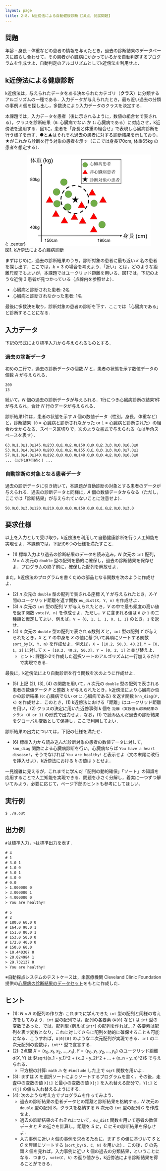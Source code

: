 ```yaml
---
layout: page
title: 2-8. k近傍法による自動健康診断【10点，発展問題】
---
```


<style type="text/css">
  .center {
    text-align: center;
  }
</style>

## 問題

年齢・身長・体重などの患者の情報を与えたとき，過去の診断結果のデータベースに照らし合わせて，その患者が心臓病にかかっているかを自動判定するプログラムを作成せよ．自動判定のアルゴリズムとしてk近傍法を利用せよ．


## k近傍法による健康診断

k近傍法は，与えられたデータをある決められたカテゴリ（**クラス**）に分類するアルゴリズムの一種である．入力データが与えられたとき，最も近い過去の分類の事例 $k$ 個を探し出し，多数決により入力データのクラスを決定する．

本課題では，入力データを患者（後に示されるように，数値の組合せで表される），クラスを診断結果（`0`: 心臓病でない か `1`: 心臓病である）に対応させ，k近傍法を適用する．図1に，患者を「身長と体重の組合せ」で表現し心臓病診断を行う様子を示す．●と▲はそれぞれ過去の患者に対する診断結果を示しており，★がこれから診断を行う対象の患者を示す（ここでは身長170cm, 体重65kg の患者を想定する）．

{: .center}
![](p28.png)
<br />図1. k近傍法による心臓病診断

まずはじめに，過去の診断結果のうち，診断対象の患者に最も近い $k$ 名の患者を探し出す．ここでは，$k=3$ の場合を考えよう．「近い」とは，どのような距離尺度でもよいが，本課題ではユークリッド距離を用いる．図1では，下記のような近傍 3 患者が見つかっている（点線内を参照せよ）．

- 心臓病と診断された患者: 2名
- 心臓病と診断されなかった患者: 1名

最後に多数決を取り，診断対象の患者の診断を下す．ここでは「心臓病である」と診断することになる．


## 入力データ

下記の形式により標準入力から与えられるものとする．


### 過去の診断データ

初めの二行で，過去の診断データの個数 $N$ と，患者の状態を示す数値データの個数 $A$ が与えられる．

```
200
13
```

続いて，$N$ 個の過去の診断データが与えられる．1行につき心臓病診断の結果1件が与えられ，合計 $N$ 行のデータが与えられる．

診断結果1件は，患者の状態を示す $A$ 個の数値データ（性別，身長，体重など）と，診断結果（`0` = 心臓病と診断されなかった or `1` = 心臓病と診断された）の組合わせからなる．スペース区切りで，次のような書式で与えられる（`⊔`は半角スペースを表す）．

```
63.0⊔1.0⊔1.0⊔145.0⊔233.0⊔1.0⊔2.0⊔150.0⊔0.0⊔2.3⊔3.0⊔0.0⊔6.0⊔0
53.0⊔1.0⊔4.0⊔140.0⊔203.0⊔1.0⊔2.0⊔155.0⊔1.0⊔3.1⊔3.0⊔0.0⊔7.0⊔1
57.0⊔1.0⊔4.0⊔140.0⊔192.0⊔0.0⊔0.0⊔148.0⊔0.0⊔0.4⊔2.0⊔0.0⊔6.0⊔0
... (以下197行続く) ...
```


### 自動診断の対象となる患者データ

過去の診断データに引き続いて，本課題が自動診断の対象とする患者のデータが与えられる．過去の診断データと同様に，$A$ 個の数値データからなる（ただし，ここでは「診断結果」が与えられていないことに注意せよ）．

```
50.0⊔0.0⊔3.0⊔120.0⊔219.0⊔0.0⊔0.0⊔158.0⊔0.0⊔1.6⊔2.0⊔0.0⊔3.0
```


## 要求仕様

以上を入力として受け取り，k近傍法を利用して自動健康診断を行う人工知能を実現せよ．本課題では，下記の6つの仕様を満たすこと．

- (1) 標準入力より過去の診断結果のデータを読み込み，$N$ 次元の `int` 配列，$N \times A$ 次元の `double` 型の配列を動的に確保し，過去の診断結果を保存せよ．プログラムの終了前に，確保した配列を解放せよ．

また，k近傍法のプログラムを書くための部品となる関数を次のように作成せよ．

- (2) $n$ 次元の `double` 型の配列で表される座標 $X,Y$ が与えられたとき，$X$-$Y$ 間のユークリッド距離を返す関数 `eu_dist(X, Y, n)` を作成せよ．
- (3) $n$ 次元の `int` 型の配列 $V$ が与えられたとき，$V$ の中で最も頻度の高い値を返す関数 `vote(V, n)` を作成せよ．ただし，$V$ に含まれる値は `0` か `1` の二種類と仮定してよい．例えば，`V = {0, 1, 1, 1, 0, 1, 1}` のとき，`1` を返せ．
- (4) $n$ 次元の `double` 型の配列で表される数列 $X$ と，`int` 型の配列 $Y$ が与えられたとき，$X$ と $Y$ の中身を $X$ の値に基づいて昇順にソートする関数 `sort_by(X, Y, n)` を作成せよ．例えば，`X = [10.2, 50.3, 40.2]`, `Y = [0, 1, 2]` に対して `X = [10.2, 40.2, 50.3], Y = [0, 2, 1]` と並び替えよ．
    - ヒント: 課題2-2で作成した選択ソートのアルゴリズムに一行加えるだけで実現できる．

最後に，k近傍法により自動診断を行う関数を次のように作成せよ．

- (5) 上記 (2), (3), (4) の関数を用いて，$n$ 次元の `double` 型の配列で表される患者の数値データ $P$ と整数 $k$ が与えられたとき，k近傍法により心臓病か否かの診断結果 (`0`: 心臓病でない or `1`: 心臓病である) を返す関数 `knn_diag(P, k)` を作成せよ．このとき，(1) k近傍法における「距離」はユークリッド距離を用い，(2) クラスの決定に用いた近傍事例 $k$ 個を `距離 (実数値)⊔診断結果のクラス (0 or 1)` の形式で出力せよ．なお，(1) で読み込んだ過去の診断結果をグローバル変数として保持し，ここで利用してよい．

診断結果の出力については，下記の仕様を満たせ．

- (6) 標準入力から読み込んだ診断対象の患者の数値データに対して，`knn_diag` 関数による心臓病診断を行い，心臓病ならば `You have a heart disease!`，そうでなければ `You are healthy!` と表示せよ（文の末尾に改行を挿入せよ）．k近傍法における $k$ の値は `3` とせよ．

一見複雑に見えるが，これまでに学んだ「配列の動的確保」「ソート」の知識を応用することで人工知能を実現できる．問題を小さく分解し，着実に一つずつ解いてみよう．必要に応じて，ページ下部のヒントも参考にしてほしい．


## 実行例

```
$ ./a.out
```


## 出力例

`#`は標準入力，`>`は標準出力を表す．

```
# 4
# 1
# 3.0 1
# 1.0 0
# 5.0 1
# 4.0 0
# 0.0
> 1.000000 0
> 3.000000 1
> 4.000000 0
> You are healthy!

# 5
# 2
# 180.0 60.0 0
# 164.0 90.0 1
# 151.0 80.0 1
# 153.0 50.0 0
# 172.0 40.0 0
# 150.0 60.0
> 10.440307 0
> 20.024984 1
> 29.732137 0
> You are healthy!
```

※自動採点システムのテストケースは，米医療機関 Cleveland Clinic Foundation 提供の[心臓病の診断結果のデータセット](http://archive.ics.uci.edu/ml/datasets/Heart+Disease)をもとに作成した．


## ヒント

- (1): $N \times A$ の配列の作り方: これまでに学んできた `int` 型の配列と同様の考え方をしてみよう．`int` 型の配列では，配列の各要素 (`A[0]` など) は `int` 型の変数であった．では，配列型 (例えば `int*`) の配列を作れば...？ 各要素は配列を表す変数となり，これに対してさらに配列を動的に確保することも可能になる．こうすれば，`A[0][0]` のような二次元配列が実現できる．`int` の二次元配列の変数は，`int**` 型で宣言する．
- (2): 2点間 $X=(x_0, x_1, x_2, ..., x_n), Y=(y_0, y_1, y_2, ..., y_n)$ のユークリッド距離 $d(X, Y)$ は $\sqrt{(x_1 - y_1)^2 + (x_2 - y_2)^2 + ... + (x_n - y_n)^2}$ で与えられる．
    - 平方根の計算: `math.h` を `#include` した上で `sqrt` 関数を用いよ．
- (3): まずは $X$ を選択ソートによりソートするプログラムを書く．その後，走査中の変数の値 `X[i]` と最小の変数の値 `X[j]` を入れ替える部分で，`Y[i]` と `Y[j]` の値も入れ替えるようにする．
- (4): 次のような考え方でプログラムを作ってみよう．
    - 過去の診断結果の患者データとの距離と診断結果を格納する，$N$ 次元の `double` 型の配列 $S$，クラスを格納する $N$ 次元の `int` 型の配列 $C$ を作成せよ．
    - 過去の診断結果のそれぞれについて，`eu_dist` 関数を用いて患者の数値データと $P$ の近さを計算し，距離を $S$ に，$C$ にその診断結果を保存せよ．
    - 入力事例に近い $k$ 個の事例を求めるために，まず $S$ の値に基づいて $S$ と $C$ を昇順にソートする (`sort_by(S, C, N)` を用いよ) ．この後，$C$ の先頭 $k$ 個を見れば，入力事例に近い $k$ 個の過去の分類結果，ということになる．つまり，`vote(C, k)` の返り値から，k近傍法による診断結果を得ることができる．
